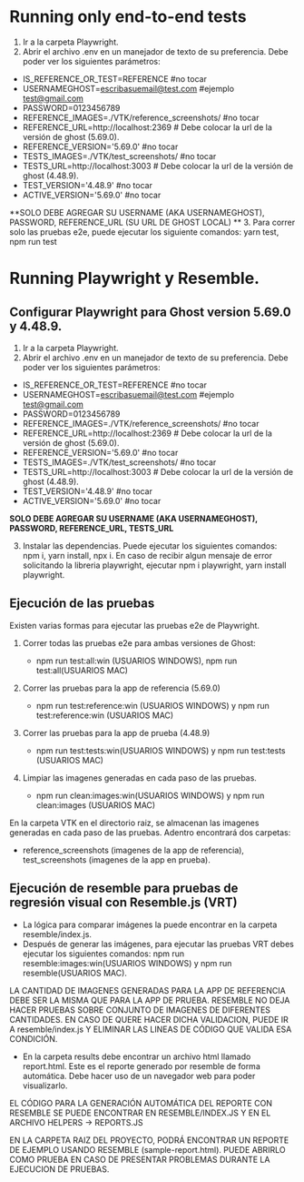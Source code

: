 # Running only end-to-end tests

1. Ir a la carpeta Playwright.
2. Abrir el archivo .env en un manejador de texto de su preferencia. Debe poder ver los siguientes parámetros:

* IS_REFERENCE_OR_TEST=REFERENCE #no tocar
* USERNAMEGHOST=escribasuemail@test.com #ejemplo test@gmail.com
* PASSWORD=0123456789
* REFERENCE_IMAGES=./VTK/reference_screenshots/ #no tocar 
* REFERENCE_URL=http://localhost:2369 # Debe colocar la url de la versión de ghost (5.69.0).
* REFERENCE_VERSION='5.69.0' #no tocar
* TESTS_IMAGES=./VTK/test_screenshots/ #no tocar
* TESTS_URL=http://localhost:3003 # Debe colocar la url de la versión de ghost (4.48.9).
* TEST_VERSION='4.48.9' #no tocar
* ACTIVE_VERSION='5.69.0' #no tocar

**SOLO DEBE AGREGAR SU USERNAME (AKA USERNAMEGHOST), PASSWORD, REFERENCE_URL (SU URL DE GHOST LOCAL) **
3. Para correr solo las pruebas e2e, puede ejecutar los siguiente comandos: yarn test, npm run test
 
# Running Playwright y Resemble.

## Configurar Playwright para Ghost version 5.69.0 y 4.48.9.

1. Ir a la carpeta Playwright.
2. Abrir el archivo .env en un manejador de texto de su preferencia. Debe poder ver los siguientes parámetros:

* IS_REFERENCE_OR_TEST=REFERENCE #no tocar
* USERNAMEGHOST=escribasuemail@test.com #ejemplo test@gmail.com
* PASSWORD=0123456789
* REFERENCE_IMAGES=./VTK/reference_screenshots/ #no tocar 
* REFERENCE_URL=http://localhost:2369 # Debe colocar la url de la versión de ghost (5.69.0).
* REFERENCE_VERSION='5.69.0' #no tocar
* TESTS_IMAGES=./VTK/test_screenshots/ #no tocar
* TESTS_URL=http://localhost:3003 # Debe colocar la url de la versión de ghost (4.48.9).
* TEST_VERSION='4.48.9' #no tocar
* ACTIVE_VERSION='5.69.0' #no tocar

**SOLO DEBE AGREGAR SU USERNAME (AKA USERNAMEGHOST), PASSWORD, REFERENCE_URL, TESTS_URL**

3. Instalar las dependencias. Puede ejecutar los siguientes comandos: npm i, yarn install, npx i. En caso de recibir algun mensaje de error solicitando la libreria playwright, ejecutar npm i playwright, yarn install playwright.


## Ejecución de las pruebas
Existen varias formas para ejecutar las pruebas e2e de Playwright.

1. Correr todas las pruebas e2e para ambas versiones de Ghost: 
   * npm run test:all:win (USUARIOS WINDOWS), npm run test:all(USUARIOS MAC)

2. Correr las pruebas para la app de referencia (5.69.0)
   * npm run test:reference:win (USUARIOS WINDOWS) y npm run test:reference:win (USUARIOS MAC)

3. Correr las pruebas para la app de prueba (4.48.9)
   * npm run test:tests:win(USUARIOS WINDOWS) y npm run test:tests (USUARIOS MAC)

4. Limpiar las imagenes generadas en cada paso de las pruebas.
   * npm run clean:images:win(USUARIOS WINDOWS) y npm run clean:images (USUARIOS MAC)

En la carpeta VTK en el directorio raiz, se almacenan las imagenes generadas en cada paso de las pruebas. Adentro encontrará dos carpetas:
   *  reference_screenshots (imagenes de la app de referencia), test_screenshots (imagenes de la app en prueba).


## Ejecución de resemble para pruebas de regresión visual con Resemble.js (VRT)
   * La lógica para comparar imágenes la puede encontrar en la carpeta resemble/index.js.
   * Después de generar las imágenes, para ejecutar las pruebas VRT debes ejecutar los siguientes comandos:
     npm run resemble:images:win(USUARIOS WINDOWS) y npm run resemble(USUARIOS MAC).

LA CANTIDAD DE IMAGENES GENERADAS PARA LA APP DE REFERENCIA DEBE SER LA MISMA QUE PARA LA APP DE PRUEBA. RESEMBLE NO DEJA HACER PRUEBAS SOBRE CONJUNTO DE IMAGENES DE DIFERENTES CANTIDADES. EN CASO DE QUERE HACER DICHA VALIDACION, PUEDE IR A resemble/index.js Y ELIMINAR LAS LINEAS DE CÓDIGO QUE VALIDA ESA CONDICIÓN.

   * En la carpeta results debe encontrar un archivo html llamado report.html. Este es el reporte generado por resemble de forma automática. Debe hacer uso de un navegador web para poder visualizarlo.  

   EL CÓDIGO PARA LA GENERACIÓN AUTOMÁTICA DEL REPORTE CON RESEMBLE SE PUEDE ENCONTRAR EN RESEMBLE/INDEX.JS Y EN EL ARCHIVO HELPERS -> REPORTS.JS

EN LA CARPETA RAIZ DEL PROYECTO, PODRÁ ENCONTRAR UN REPORTE DE EJEMPLO USANDO RESEMBLE (sample-report.html). PUEDE ABRIRLO COMO PRUEBA EN CASO DE PRESENTAR PROBLEMAS DURANTE LA EJECUCION DE PRUEBAS.
